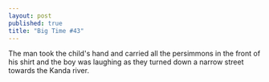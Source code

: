 ```yaml
---
layout: post
published: true
title: "Big Time #43"
---
```




The man took the child's hand and carried all the persimmons in the front of his shirt and the boy was laughing as they turned down a narrow street towards the Kanda river.

